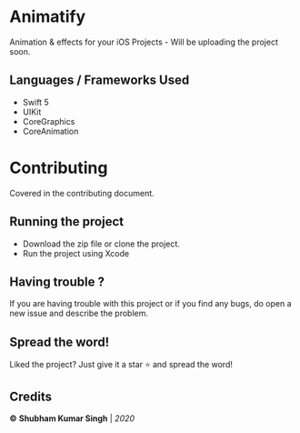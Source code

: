 # Animatify
Animation & effects for your iOS Projects - Will be uploading the project soon.

## Languages / Frameworks Used
- Swift 5
- UIKit
- CoreGraphics
- CoreAnimation

# Contributing
Covered in the contributing document.

## Running the project
* Download the zip file or clone the project.
* Run the project using Xcode

## Having trouble ?
If you are having trouble with this project or if you find any bugs, do open a new issue and describe the problem.

## Spread the word!
Liked the project? Just give it a star ⭐️ and spread the word!

## Credits
**©** **Shubham Kumar Singh** | *2020*


